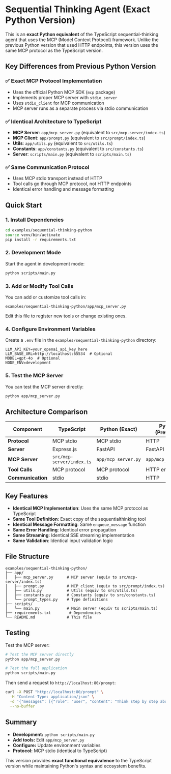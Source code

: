 # Sequential Thinking Agent (Exact Python Version)

This is an **exact Python equivalent** of the TypeScript sequential-thinking agent that uses the MCP (Model Context Protocol) framework. Unlike the previous Python version that used HTTP endpoints, this version uses the same MCP protocol as the TypeScript version.

## Key Differences from Previous Python Version

### ✅ **Exact MCP Protocol Implementation**
- Uses the official Python MCP SDK (`mcp` package)
- Implements proper MCP server with `stdio_server`
- Uses `stdio_client` for MCP communication
- MCP server runs as a separate process via stdio communication

### ✅ **Identical Architecture to TypeScript**
- **MCP Server**: `app/mcp_server.py` (equivalent to `src/mcp-server/index.ts`)
- **MCP Client**: `app/prompt.py` (equivalent to `src/prompt/index.ts`)
- **Utils**: `app/utils.py` (equivalent to `src/utils.ts`)
- **Constants**: `app/constants.py` (equivalent to `src/constants.ts`)
- **Server**: `scripts/main.py` (equivalent to `scripts/main.ts`)

### ✅ **Same Communication Protocol**
- Uses MCP stdio transport instead of HTTP
- Tool calls go through MCP protocol, not HTTP endpoints
- Identical error handling and message formatting

## Quick Start

### 1. Install Dependencies

```bash
cd examples/sequential-thinking-python
source venv/bin/activate
pip install -r requirements.txt
```

### 2. Development Mode

Start the agent in development mode:

```bash
python scripts/main.py
```

### 3. Add or Modify Tool Calls

You can add or customize tool calls in:

```
examples/sequential-thinking-python/app/mcp_server.py
```

Edit this file to register new tools or change existing ones.

### 4. Configure Environment Variables

Create a `.env` file in the `examples/sequential-thinking-python` directory:

```env
LLM_API_KEY=your_openai_api_key_here
LLM_BASE_URL=http://localhost:65534  # Optional
MODEL=gpt-4o  # Optional
NODE_ENV=development
```

### 5. Test the MCP Server

You can test the MCP server directly:

```bash
python app/mcp_server.py
```

## Architecture Comparison

| Component | TypeScript | Python (Exact) | Python (Previous) |
|-----------|------------|----------------|-------------------|
| **Protocol** | MCP stdio | MCP stdio | HTTP |
| **Server** | Express.js | FastAPI | FastAPI |
| **MCP Server** | `src/mcp-server/index.ts` | `app/mcp_server.py` | `app/mcp_server.py` |
| **Tool Calls** | MCP protocol | MCP protocol | HTTP endpoints |
| **Communication** | stdio | stdio | HTTP |

## Key Features

- **Identical MCP Implementation**: Uses the same MCP protocol as TypeScript
- **Same Tool Definition**: Exact copy of the sequentialthinking tool
- **Identical Message Formatting**: Same `enqueue_message` function
- **Same Error Handling**: Identical error propagation
- **Same Streaming**: Identical SSE streaming implementation
- **Same Validation**: Identical input validation logic

## File Structure

```
examples/sequential-thinking-python/
├── app/
│   ├── mcp_server.py      # MCP server (equiv to src/mcp-server/index.ts)
│   ├── prompt.py          # MCP client (equiv to src/prompt/index.ts)
│   ├── utils.py           # Utils (equiv to src/utils.ts)
│   ├── constants.py       # Constants (equiv to src/constants.ts)
│   └── prompt_types.py    # Type definitions
├── scripts/
│   └── main.py            # Main server (equiv to scripts/main.ts)
├── requirements.txt        # Dependencies
└── README.md              # This file
```

## Testing

Test the MCP server:

```bash
# Test the MCP server directly
python app/mcp_server.py

# Test the full application
python scripts/main.py
```

Then send a request to `http://localhost:80/prompt`:

```bash
curl -X POST "http://localhost:80/prompt" \
  -H "Content-Type: application/json" \
  -d '{"messages": [{"role": "user", "content": "Think step by step about solving a complex problem."}]}' \
  --no-buffer
```

## Summary

- **Development:** `python scripts/main.py`
- **Add tools:** Edit `app/mcp_server.py`
- **Configure:** Update environment variables
- **Protocol:** MCP stdio (identical to TypeScript)

This version provides **exact functional equivalence** to the TypeScript version while maintaining Python's syntax and ecosystem benefits. 